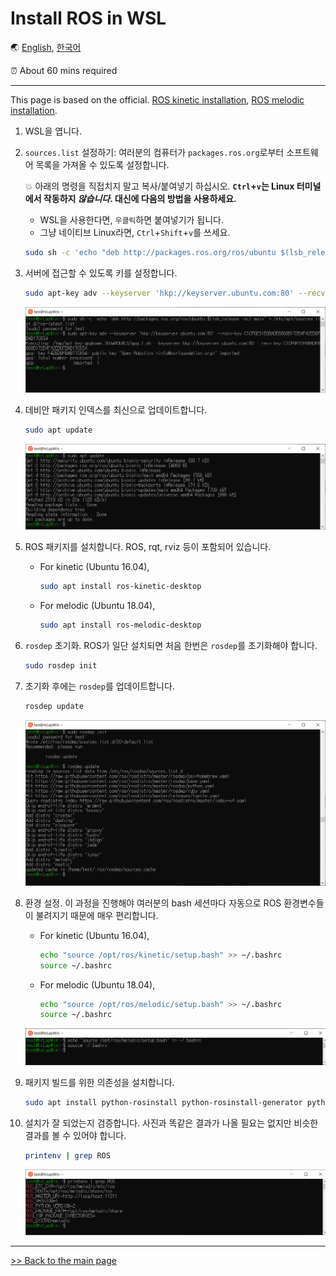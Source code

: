 # Install ROS in WSL

🌏 [English](ROS_in_WSL.md), [한국어](ROS_in_WSL.kr.md)

⏰ About 60 mins required

---

This page is based on the official. [ROS kinetic installation](http://wiki.ros.org/kinetic/Installation), [ROS melodic installation](http://wiki.ros.org/melodic/Installation).

1. WSL을 엽니다.
2. `sources.list` 설정하기: 여러분의 컴퓨터가 `packages.ros.org`로부터 소프트웨어 목록을 가져올 수 있도록 설정합니다.

    💥 아래의 명령을 직접치지 말고 복사/붙여넣기 하십시오. **`Ctrl`+`v`는 Linux 터미널에서 작동하지 *않습니다*. 대신에 다음의 방법을 사용하세요.**

    - WSL을 사용한다면, `우클릭`하면 붙여넣기가 됩니다.
    - 그냥 네이티브 Linux라면, `Ctrl`+`Shift`+`v`를 쓰세요.

    ```bash
    sudo sh -c 'echo "deb http://packages.ros.org/ros/ubuntu $(lsb_release -sc) main" > /etc/apt/sources.list.d/ros-latest.list'
    ```

3. 서버에 접근할 수 있도록 키를 설정합니다.

    ```bash
    sudo apt-key adv --keyserver 'hkp://keyserver.ubuntu.com:80' --recv-key C1CF6E31E6BADE8868B172B4F42ED6FBAB17C654
    ```

    ![ros](/img/ros/ros01.PNG)

4. 데비안 패키지 인덱스를 최신으로 업데이트합니다.

    ```bash
    sudo apt update
    ```

    ![ros](/img/ros/ros02.PNG)

5. ROS 패키지를 설치합니다. ROS, rqt, rviz 등이 포함되어 있습니다.

    - For kinetic (Ubuntu 16.04),
        ```bash
        sudo apt install ros-kinetic-desktop
        ```
    - For melodic (Ubuntu 18.04),
        ```bash
        sudo apt install ros-melodic-desktop
        ```

6. `rosdep` 초기화. ROS가 일단 설치되면 처음 한번은 `rosdep`를 초기화해야 합니다.

    ```bash
    sudo rosdep init
    ```

7. 초기화 후에는 `rosdep`를 업데이트합니다.

    ```bash
    rosdep update
    ```

    ![rosdep](/img/ros/ros03.PNG)

8. 환경 설정. 이 과정을 진행해야 여러분의 bash 세션마다 자동으로 ROS 환경변수들이 불려지기 때문에 매우 편리합니다.

    - For kinetic (Ubuntu 16.04),
        ```bash
        echo "source /opt/ros/kinetic/setup.bash" >> ~/.bashrc
        source ~/.bashrc
        ```
    - For melodic (Ubuntu 18.04),
        ```bash
        echo "source /opt/ros/melodic/setup.bash" >> ~/.bashrc
        source ~/.bashrc
        ```

    ![source](/img/ros/ros04.PNG)

9. 패키지 빌드를 위한 의존성을 설치합니다.

    ```bash
    sudo apt install python-rosinstall python-rosinstall-generator python-wstool build-essential
    ```

10. 설치가 잘 되었는지 검증합니다. 사진과 똑같은 결과가 나올 필요는 없지만 비슷한 결과를 볼 수 있어야 합니다.

    ```bash
    printenv | grep ROS
    ```

    ![check ros](/img/ros/ros05.PNG)

---

[>> Back to the main page](/README.md)
